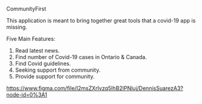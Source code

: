 CommunityFirst

This application is meant to bring together great tools that a covid-19 app is missing.

Five Main Features:
1.	Read latest news.
2.	Find number of Covid-19 cases in Ontario & Canada.
3.	Find Covid guidelines. 
4.	Seeking support from community.
5.	Provide support for community.

https://www.figma.com/file/l2msZXrIvzq5IhB2lPNluj/DennisSuarezA3?node-id=0%3A1
